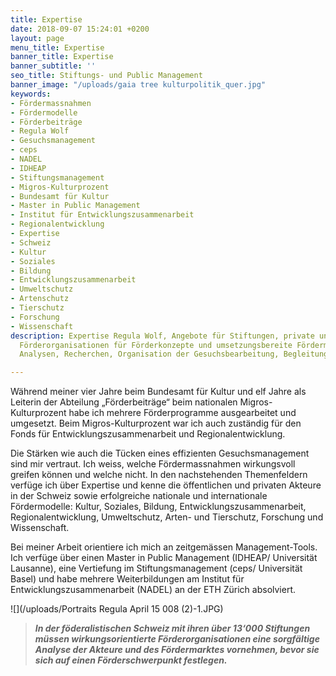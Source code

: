 ```yaml
---
title: Expertise
date: 2018-09-07 15:24:01 +0200
layout: page
menu_title: Expertise
banner_title: Expertise
banner_subtitle: ''
seo_title: Stiftungs- und Public Management
banner_image: "/uploads/gaia tree kulturpolitik_quer.jpg"
keywords:
- Fördermassnahmen
- Fördermodelle
- Förderbeiträge
- Regula Wolf
- Gesuchsmanagement
- ceps
- NADEL
- IDHEAP
- Stiftungsmanagement
- Migros-Kulturprozent
- Bundesamt für Kultur
- Master in Public Management
- Institut für Entwicklungszusammenarbeit
- Regionalentwicklung
- Expertise
- Schweiz
- Kultur
- Soziales
- Bildung
- Entwicklungszusammenarbeit
- Umweltschutz
- Artenschutz
- Tierschutz
- Forschung
- Wissenschaft
description: Expertise Regula Wolf, Angebote für Stiftungen, private und öffentliche
  Förderorganisationen für Förderkonzepte und umsetzungsbereite Fördermassnahmen,
  Analysen, Recherchen, Organisation der Gesuchsbearbeitung, Begleitung der Neupositionierung

---
```

Während meiner vier Jahre beim Bundesamt für Kultur und elf Jahre als Leiterin der Abteilung „Förderbeiträge“ beim nationalen Migros-Kulturprozent habe ich mehrere Förderprogramme ausgearbeitet und umgesetzt. Beim Migros-Kulturprozent war ich auch zuständig für den Fonds für Entwicklungszusammenarbeit und Regionalentwicklung.

Die Stärken wie auch die Tücken eines effizienten Gesuchsmanagement sind mir vertraut. Ich weiss, welche Fördermassnahmen wirkungsvoll greifen können und welche nicht. In den nachstehenden Themenfeldern verfüge ich über Expertise und kenne die öffentlichen und privaten Akteure in der Schweiz sowie erfolgreiche nationale und internationale Fördermodelle: Kultur, Soziales, Bildung, Entwicklungszusammenarbeit, Regionalentwicklung, Umweltschutz, Arten- und Tierschutz, Forschung und Wissenschaft.

Bei meiner Arbeit orientiere ich mich an zeitgemässen Management-Tools. Ich verfüge über einen Master in Public Management (IDHEAP/ Universität Lausanne), eine Vertiefung im Stiftungsmanagement (ceps/ Universität Basel) und habe mehrere Weiterbildungen am Institut für Entwicklungszusammenarbeit (NADEL) an der ETH Zürich absolviert.

![](/uploads/Portraits Regula April 15 008 (2)-1.JPG)

> **_In der föderalistischen Schweiz mit ihren über 13‘000 Stiftungen müssen wirkungsorientierte Förderorganisationen eine sorgfältige Analyse der Akteure und des Fördermarktes vornehmen, bevor sie sich auf einen Förderschwerpunkt festlegen._** 